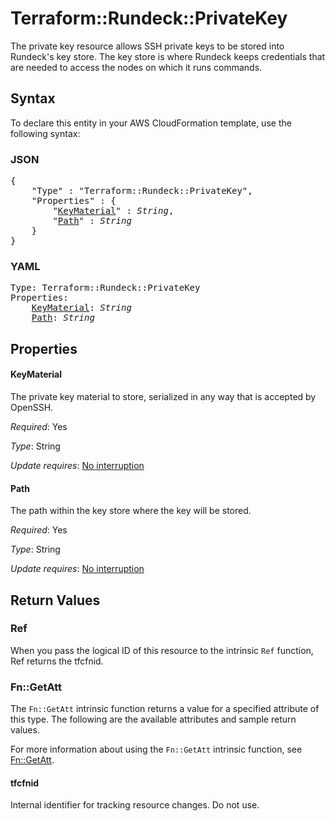 # Terraform::Rundeck::PrivateKey

The private key resource allows SSH private keys to be stored into Rundeck's key store.
The key store is where Rundeck keeps credentials that are needed to access the nodes on which
it runs commands.

## Syntax

To declare this entity in your AWS CloudFormation template, use the following syntax:

### JSON

<pre>
{
    "Type" : "Terraform::Rundeck::PrivateKey",
    "Properties" : {
        "<a href="#keymaterial" title="KeyMaterial">KeyMaterial</a>" : <i>String</i>,
        "<a href="#path" title="Path">Path</a>" : <i>String</i>
    }
}
</pre>

### YAML

<pre>
Type: Terraform::Rundeck::PrivateKey
Properties:
    <a href="#keymaterial" title="KeyMaterial">KeyMaterial</a>: <i>String</i>
    <a href="#path" title="Path">Path</a>: <i>String</i>
</pre>

## Properties

#### KeyMaterial

The private key material to store, serialized in any way that is
accepted by OpenSSH.

_Required_: Yes

_Type_: String

_Update requires_: [No interruption](https://docs.aws.amazon.com/AWSCloudFormation/latest/UserGuide/using-cfn-updating-stacks-update-behaviors.html#update-no-interrupt)

#### Path

The path within the key store where the key will be stored.

_Required_: Yes

_Type_: String

_Update requires_: [No interruption](https://docs.aws.amazon.com/AWSCloudFormation/latest/UserGuide/using-cfn-updating-stacks-update-behaviors.html#update-no-interrupt)

## Return Values

### Ref

When you pass the logical ID of this resource to the intrinsic `Ref` function, Ref returns the tfcfnid.

### Fn::GetAtt

The `Fn::GetAtt` intrinsic function returns a value for a specified attribute of this type. The following are the available attributes and sample return values.

For more information about using the `Fn::GetAtt` intrinsic function, see [Fn::GetAtt](https://docs.aws.amazon.com/AWSCloudFormation/latest/UserGuide/intrinsic-function-reference-getatt.html).

#### tfcfnid

Internal identifier for tracking resource changes. Do not use.

